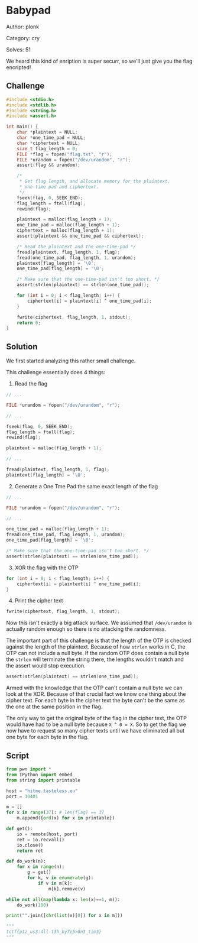 # Babypad

Author: plonk

Category: cry

Solves: 51

We heard this kind of enription is super securr, so we'll just give you the flag encripted!

## Challenge

```c
#include <stdio.h>
#include <stdlib.h>
#include <string.h>
#include <assert.h>

int main() {
    char *plaintext = NULL;
    char *one_time_pad = NULL;
    char *ciphertext = NULL;
    size_t flag_length = 0;
    FILE *flag = fopen("flag.txt", "r");
    FILE *urandom = fopen("/dev/urandom", "r");
    assert(flag && urandom);

    /*
     * Get flag length, and allocate memory for the plaintext,
     * one-time pad and ciphertext.
     */
    fseek(flag, 0, SEEK_END);
    flag_length = ftell(flag);
    rewind(flag);

    plaintext = malloc(flag_length + 1);
    one_time_pad = malloc(flag_length + 1);
    ciphertext = malloc(flag_length + 1);
    assert(plaintext && one_time_pad && ciphertext);

    /* Read the plaintext and the one-time-pad */
    fread(plaintext, flag_length, 1, flag);
    fread(one_time_pad, flag_length, 1, urandom);
    plaintext[flag_length] = '\0';
    one_time_pad[flag_length] = '\0';

    /* Make sure that the one-time-pad isn't too short. */
    assert(strlen(plaintext) == strlen(one_time_pad));

    for (int i = 0; i < flag_length; i++) {
        ciphertext[i] = plaintext[i] ^ one_time_pad[i];
    }

    fwrite(ciphertext, flag_length, 1, stdout);
    return 0;
}
```

## Solution

We first started analyzing this rather small challenge. 

This challenge essentially does 4 things:

1. Read the flag

```c
// ...

FILE *urandom = fopen("/dev/urandom", "r");

// ...

fseek(flag, 0, SEEK_END);
flag_length = ftell(flag);
rewind(flag);

plaintext = malloc(flag_length + 1);

// ...

fread(plaintext, flag_length, 1, flag);
plaintext[flag_length] = '\0';
```
2. Generate a One Tme Pad the same exact length of the flag

```c
// ...

FILE *urandom = fopen("/dev/urandom", "r");

// ...

one_time_pad = malloc(flag_length + 1);
fread(one_time_pad, flag_length, 1, urandom);
one_time_pad[flag_length] = '\0';

/* Make sure that the one-time-pad isn't too short. */
assert(strlen(plaintext) == strlen(one_time_pad));
```

3. XOR the flag with the OTP

```c
for (int i = 0; i < flag_length; i++) {
    ciphertext[i] = plaintext[i] ^ one_time_pad[i];
}
```

4. Print the cipher text

```c
fwrite(ciphertext, flag_length, 1, stdout);
```

Now this isn't exactly a big attack surface. 
We assumed that `/dev/urandom` is actually random enough so there is no attacking the randomness.

The important part of this challenge is that the length of the OTP is checked against the length of the plaintext. Because of how `strlen` works in C, the OTP can not include a null byte. If the random OTP does contain a null byte the `strlen` will terminate the string there, the lengths wouldn't match and the assert would stop execution.

```c
assert(strlen(plaintext) == strlen(one_time_pad));
```

Armed with the knowledge that the OTP can't contain a null byte we can look at the XOR. 
Because of that crucial fact we know one thing about the cipher text. 
For each byte in the cipher text the byte can't be the same as the one at the same position in the flag.

The only way to get the original byte of the flag in the cipher text, the OTP would have had to be a null byte because `X ^ 0 = X`.
So to get the flag we now have to request so many cipher texts until we have eliminated all but one byte for each byte in the flag.

## Script

```python
from pwn import *
from IPython import embed
from string import printable

host = "hitme.tasteless.eu"
port = 10401

m = []
for x in range(37): # len(flag) == 37
    m.append({ord(x) for x in printable})

def get():
    io = remote(host, port)
    ret = io.recvall()
    io.close()
    return ret

def do_work(n):
    for x in range(n):
        g = get()
        for k, v in enumerate(g):
            if v in m[k]:
                m[k].remove(v)

while not all(map(lambda x: len(x)==1, m)):
    do_work(100)

print("".join([chr(list(x)[0]) for x in m]))

"""
tctf{p1z_us3:4ll-t3h_by7e5>0n3_tim3}
"""
```